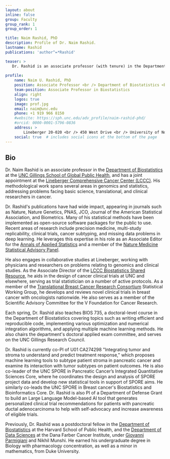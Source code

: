 ```yaml
---
layout: about
inline: false
group: Faculty
group_rank: 1
group_order: 1

title: Naim Rashid, PhD
description: Profile of Dr. Naim Rashid.
lastname: Rashid
publications: 'author^=*Rashid'

teaser: >
   Dr. Rashid is an associate professor (with tenure) in the Department of Biostatistics at the UNC Gillings School of Global Public Health, and has a joint appointment at the Lineberger Comprehensive Cancer Center (LCCC). He currently serves as the Associate Director of the Lineberger Biostatistics Shared Resource, and co-directs the Biostatistics Cores of the UNC Pancreatic and Breast Cancer SPOREs.
   
profile:
    name: Naim U. Rashid, PhD
    position: Associate Professor <br /> Department of Biostatistics <br /> Gillings School of Global Public Health, <br /> Lineberger Comprehensive Cancer Center
    team-position: Associate Professor in Biostatistics
    align: right 
    logos: true
    image: prof.jpg
    email: naim@unc.edu
    phone: +1 919 966 8150
    #website: https://sph.unc.edu/adv_profile/naim-rashid-phd/
    #orcid: 0000-0001-5796-0836
    address: >
        Lineberger 20-020 <br /> 450 West Drive <br /> University of North Carolina at Chapel Hill <br />Chapel Hill, NC, 27599
    social: true  # includes social icons at the bottom of the page        
---
```


## Bio

Dr. Naim Rashid is an associate professor in the [Department of Biostatistics](https://sph.unc.edu/bios/biostatistics/) at the [UNC Gillings School of Global Public Health](https://sph.unc.edu/), and has a joint appointment at the [Lineberger Comprehensive Cancer Center (LCCC)](https://unclineberger.org/). His methodological work spans several areas in genomics and statistics, addressing problems facing basic science, translational, and clinical researchers in cancer. 

Dr. Rashid's publications have had wide impact, appearing in journals such as Nature, Nature Genetics, PNAS, JCO, Journal of the American Statistical Association, and Biometrics. Many of his statistical methods have been implemented as open-source software packages for the public to use.  Recent areas of research include precision medicine, multi-study replicability, clinical trials, cancer subtyping, and missing data problems in deep learning. He leverages this expertise in his role as an Associate Editor for the [Annals of Applied Statistics](https://imstat.org/journals-and-publications/annals-of-applied-statistics/) and a member of the [Nature Medicine Statistical Advisory Panel](https://www.nature.com/nm/statistics-advisory-panel).  

He also engages in collaborative studies at Lineberger, working with physicians and researchers on problems relating to genomics and clinical studies. As the Associate Director of the [LCCC Biostatistics Shared Resource](https://unclineberger.org/biostats/), he aids in the design of cancer clinical trials at UNC and elsewhere, serving as trial statistician on a number of active protocols. As a member of the [Translational Breast Cancer Research Consortium](https://tbcrc.org/about) Statistical Working Group, he develops and reviews novel clinical trials in breast cancer with oncologists nationwide.  He also serves as a member of the Scientific Advisory Committee for the V Foundation for Cancer Research.  

Each spring, Dr. Rashid also teaches BIOS 735, a doctoral-level course in the Department of Biostatistics covering topics such as writing efficient and reproducible code, implementing various optimization and numerical integration algorithms, and applying multiple machine learning methods.  He also chairs the department's doctoral applied exam committee, and serves on the UNC Gillings Research Council. 

Dr. Rashid is currently co-PI of U01 CA274298 "Integrating tumor and stroma to understand and predict treatment response," which proposes machine learning tools to subtype patient stroma in pancreatic cancer and examine its interaction with tumor subtypes on patient outcomes. He is also co-leader of the UNC SPORE in Pancreatic Cancer’s Integrated Quantitative Sciences Core, where he coordinates the design and analysis of SPORE project data and develop new statistical tools in support of SPORE aims.  He similarly co-leads the UNC SPORE in Breast cancer's Biostatistics and Bioinformatics Core.  Dr. Rashid is also PI of a Department of Defense Grant to build an Large Language Model-based AI tool that generates personalized clinical trial recommendations for patients with pancreatic ductal adenocarcinoma to help with self-advocacy and increase awareness of eligible trials. 

Previously, Dr. Rashid was a postdoctoral fellow in the [Department of Biostatistics](https://www.hsph.harvard.edu/biostatistics/) at the Harvard School of Public Health, and the [Department of Data Sciences](https://ds.dfci.harvard.edu/) at the Dana Farber Cancer Institute, under [Giovanni Parmigiani](https://scholar.harvard.edu/parmigiani/home) and Nikhil Munshi.  He earned his undergraduate degree in Biology with pharmacology concentration, as well as a minor in mathematics, from Duke University. 



